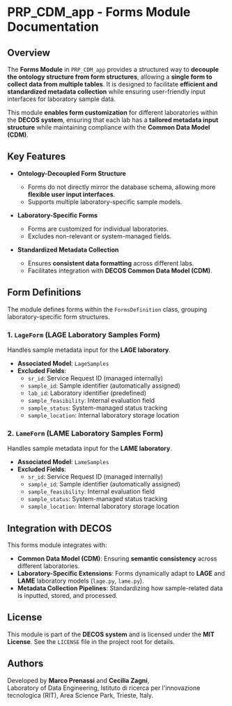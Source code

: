 # PRP_CDM_app - Forms Module Documentation

## Overview

The **Forms Module** in `PRP_CDM_app` provides a structured way to **decouple the ontology structure from form structures**, allowing a **single form to collect data from multiple tables**. It is designed to facilitate **efficient and standardized metadata collection** while ensuring user-friendly input interfaces for laboratory sample data.

This module **enables form customization** for different laboratories within the **DECOS system**, ensuring that each lab has a **tailored metadata input structure** while maintaining compliance with the **Common Data Model (CDM)**.

## Key Features

- **Ontology-Decoupled Form Structure**  
  - Forms do not directly mirror the database schema, allowing more **flexible user input interfaces**.
  - Supports multiple laboratory-specific sample models.

- **Laboratory-Specific Forms**  
  - Forms are customized for individual laboratories.
  - Excludes non-relevant or system-managed fields.

- **Standardized Metadata Collection**  
  - Ensures **consistent data formatting** across different labs.
  - Facilitates integration with **DECOS Common Data Model (CDM)**.

## Form Definitions

The module defines forms within the `FormsDefinition` class, grouping laboratory-specific form structures.

### **1. `LageForm` (LAGE Laboratory Samples Form)**

Handles sample metadata input for the **LAGE laboratory**.

- **Associated Model**: `LageSamples`
- **Excluded Fields**:
  - `sr_id`: Service Request ID (managed internally)
  - `sample_id`: Sample identifier (automatically assigned)
  - `lab_id`: Laboratory identifier (predefined)
  - `sample_feasibility`: Internal evaluation field
  - `sample_status`: System-managed status tracking
  - `sample_location`: Internal laboratory storage location

### **2. `LameForm` (LAME Laboratory Samples Form)**

Handles sample metadata input for the **LAME laboratory**.

- **Associated Model**: `LameSamples`
- **Excluded Fields**:
  - `sr_id`: Service Request ID (managed internally)
  - `sample_id`: Sample identifier (automatically assigned)
  - `sample_feasibility`: Internal evaluation field
  - `sample_status`: System-managed status tracking
  - `sample_location`: Internal laboratory storage location

## Integration with DECOS

This forms module integrates with:
- **Common Data Model (CDM)**: Ensuring **semantic consistency** across different laboratories.
- **Laboratory-Specific Extensions**: Forms dynamically adapt to **LAGE** and **LAME** laboratory models (`lage.py`, `lame.py`).
- **Metadata Collection Pipelines**: Standardizing how sample-related data is inputted, stored, and processed.

## License

This module is part of the **DECOS system** and is licensed under the **MIT License**. See the `LICENSE` file in the project root for details.

## Authors

Developed by **Marco Prenassi** and **Cecilia Zagni**,  
Laboratory of Data Engineering, Istituto di ricerca per l'innovazione tecnologica (RIT), Area Science Park, Trieste, Italy.
